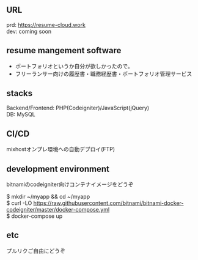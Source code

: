## URL
prd: https://resume-cloud.work  
dev: coming soon  

## resume mangement software  
- ポートフォリオというか自分が欲しかったので。  
- フリーランサー向けの履歴書・職務経歴書・ポートフォリオ管理サービス  

## stacks
Backend/Frontend: PHP(Codeigniter)/JavaScript(jQuery)  
DB: MySQL  

## CI/CD
mixhostオンプレ環境への自動デプロイ(FTP)

## development environment
bitnamiのcodeigniter向けコンテナイメージをどうぞ  

$ mkdir ~/myapp && cd ~/myapp  
$ curl -LO https://raw.githubusercontent.com/bitnami/bitnami-docker-codeigniter/master/docker-compose.yml  
$ docker-compose up  

## etc
プルリクご自由にどうぞ
